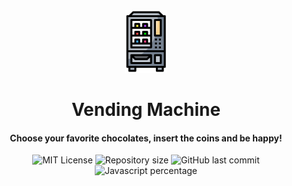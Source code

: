 <div align="center">
  <img src="./icons/vending-machine-icon.png" height="100">
    <h1 align="center">Vending Machine</h1>
</div>

<h4 align="center">
  Choose your favorite chocolates, insert the coins and be happy!
</h4>

<p align="center">
  <img alt="MIT License" src="https://img.shields.io/github/license/Matheuslm10/vending-machine?style=plastic">

  <img alt="Repository size" src="https://img.shields.io/github/repo-size/Matheuslm10/vending-machine?style=plastic">

  <img alt="GitHub last commit" src="https://img.shields.io/github/last-commit/Matheuslm10/vending-machine?style=plastic">

  <img alt="Javascript percentage" src="https://img.shields.io/github/languages/top/Matheuslm10/vending-machine?style=plastic">  
</p>

